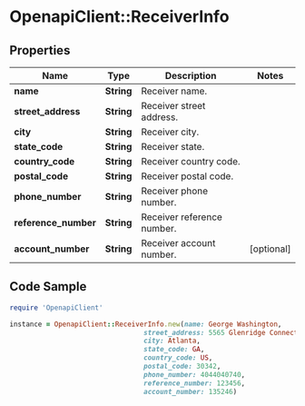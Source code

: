 # OpenapiClient::ReceiverInfo

## Properties

Name | Type | Description | Notes
------------ | ------------- | ------------- | -------------
**name** | **String** | Receiver name. | 
**street_address** | **String** | Receiver street address. | 
**city** | **String** | Receiver city. | 
**state_code** | **String** | Receiver state. | 
**country_code** | **String** | Receiver country code. | 
**postal_code** | **String** | Receiver postal code. | 
**phone_number** | **String** | Receiver phone number. | 
**reference_number** | **String** | Receiver reference number. | 
**account_number** | **String** | Receiver account number. | [optional] 

## Code Sample

```ruby
require 'OpenapiClient'

instance = OpenapiClient::ReceiverInfo.new(name: George Washington,
                                 street_address: 5565 Glenridge Connector,
                                 city: Atlanta,
                                 state_code: GA,
                                 country_code: US,
                                 postal_code: 30342,
                                 phone_number: 4044040740,
                                 reference_number: 123456,
                                 account_number: 135246)
```



